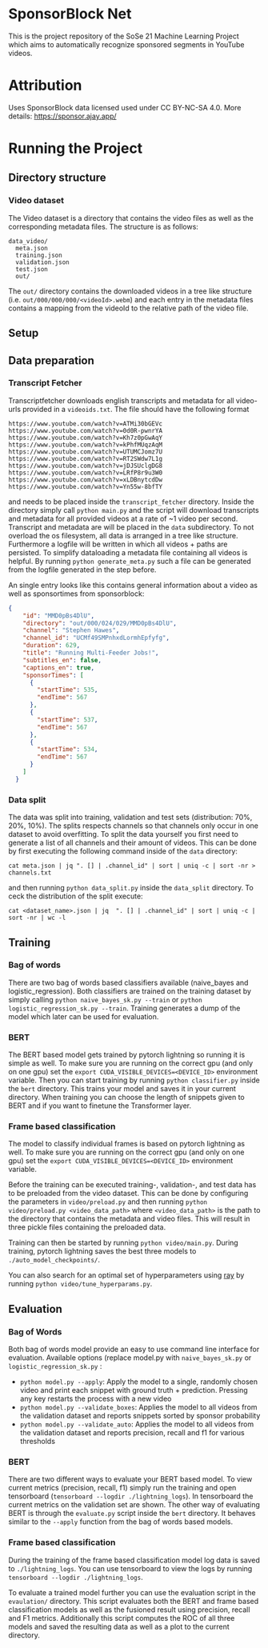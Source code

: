 # SponsorBlock Net
This is the project repository of the SoSe 21 Machine Learning Project which aims to automatically
recognize sponsored segments in YouTube videos.

# Attribution
Uses SponsorBlock data licensed used under CC BY-NC-SA 4.0. More details: https://sponsor.ajay.app/

# Running the Project
## Directory structure
### Video dataset
The Video dataset is a directory that contains the video files as well as the corresponding metadata files. The structure is as follows:
```
data_video/
  meta.json
  training.json
  validation.json
  test.json
  out/
```
The ```out/``` directory contains the downloaded videos in a tree like structure (i.e. ```out/000/000/000/<videoId>.webm```) and each entry in the metadata files contains a mapping from the videoId to the relative path of the video file.

## Setup
## Data preparation
### Transcript Fetcher
Transcriptfetcher downloads english transcripts and metadata for all video-urls provided in a ````videoids.txt````. The file should have 
the following format
```
https://www.youtube.com/watch?v=ATMi30bGEVc
https://www.youtube.com/watch?v=0d0R-pwnrYA
https://www.youtube.com/watch?v=Kh7z0pGwAqY
https://www.youtube.com/watch?v=kPhfMUqzAqM
https://www.youtube.com/watch?v=UTUMCJomz7U
https://www.youtube.com/watch?v=RT2SWdw7L1g
https://www.youtube.com/watch?v=jDJSUclgDG8
https://www.youtube.com/watch?v=LRfP8r9u3W0
https://www.youtube.com/watch?v=xLDBnytcdDw
https://www.youtube.com/watch?v=Yn55w-8bfTY
```
and needs to be placed inside the ````transcript_fetcher```` directory. Inside the directory simply call ```python main.py``` and the script will download transcripts and metadata for all provided videos at a rate of ~1 video per second. 
Transcript and metadata are will be placed in the ```data``` subdirectory. To not overload the os filesystem, all data is arranged in a tree like structure.
Furthermore a logfile will be written in which all videos + paths are persisted. To simplify dataloading a metadata file containing all videos is helpful. By running 
````python generate_meta.py```` such a file can be generated from the logfile generated in the step before.

An single entry looks like this contains general information about a video as well as sponsortimes from sponsorblock:
```json
{
    "id": "MMD0pBs4DlU",
    "directory": "out/000/024/029/MMD0pBs4DlU",
    "channel": "Stephen Hawes",
    "channel_id": "UCMf49SMPnhxdLormhEpfyfg",
    "duration": 629,
    "title": "Running Multi-Feeder Jobs!",
    "subtitles_en": false,
    "captions_en": true,
    "sponsorTimes": [
      {
        "startTime": 535,
        "endTime": 567
      },
      {
        "startTime": 537,
        "endTime": 567
      },
      {
        "startTime": 534,
        "endTime": 567
      }
    ]
  }
```

### Data split
The data was split into training, validation and test sets (distribution: 70%, 20%, 10%). The splits respects channels so that channels only occur in one dataset to avoid overfitting. 
To split the data yourself you first need to generate a list of all channels and their amount of videos. This can be done by first executing the following command inside of the ```data``` directory:

```cat meta.json | jq ". [] | .channel_id" | sort | uniq -c | sort -nr > channels.txt```

and then running ```python data_split.py``` inside the ```data_split``` directory. To ceck the distribution of the split execute:

```cat <dataset_name>.json | jq  ". [] | .channel_id" | sort | uniq -c | sort -nr | wc -l```

## Training
### Bag of words
There are two bag of words based classifiers available (naive_bayes and logistic_regression). Both classifiers are trained on the training dataset by simply calling 
```python naive_bayes_sk.py --train``` or ```python logistic_regression_sk.py --train```. Training generates a dump of the model which later can be used for evaluation. 

### BERT
The BERT based model gets trained by pytorch lightning so running it is simple as well. To make sure you are running on the correct gpu (and only on one gpu) set the ```export CUDA_VISIBLE_DEVICES=<DEVICE_ID>``` environment variable.
Then you can start training by running ```python classifier.py``` inside the ```bert``` directory. This trains your model and saves it in your current directory. When training you can choose the length of snippets given to BERT and if you want to finetune the Transformer layer.

### Frame based classification
The model to classify individual frames is based on pytorch lightning as well. To make sure you are running on the correct gpu (and only on one gpu) set the ```export CUDA_VISIBLE_DEVICES=<DEVICE_ID>``` environment variable.

Before the training can be executed training-, validation-, and test data has to be preloaded from the video dataset. This can be done by configuring the parameters in ```video/preload.py``` and then running ```python video/preload.py <video_data_path>``` where ```<video_data_path>``` is the path to the directory that contains the metadata and video files. This will result in three pickle files containing the preloaded data.

Training can then be started by running ```python video/main.py```. During training, pytorch lightning saves the best three models to ```./auto_model_checkpoints/```.

You can also search for an optimal set of hyperparameters using [ray](https://ray.io) by running ```python video/tune_hyperparams.py```.

## Evaluation

### Bag of Words
Both bag of words model provide an easy to use command line interface for evaluation. Available options (replace model.py with ```naive_bayes_sk.py``` or ```logistic_regression_sk.py``` :

- ```python model.py --apply```: Apply the model to a single, randomly chosen video and print each snippet with ground truth + prediction. Pressing any key restarts the process with a new video
- ```python model.py --validate_boxes```: Applies the model to all videos from the validation dataset and reports snippets sorted by sponsor probability
- ```python model.py --validate_auto```: Applies the model to all videos from the validation dataset and reports precision, recall and f1 for various thresholds

### BERT
There are two different ways to evaluate your BERT based model. To view current metrics (precision, recall, f1) simply run the training and open tensorboard (```tensorboard --logdir ./lightning_logs```). In tensorboard the current metrics on the validation set are shown.
The other way of evaluating BERT is through the ```evaluate.py``` script inside the ```bert``` directory. It behaves similar to the ```--apply``` function from the bag of words based models. 

### Frame based classification
During the training of the frame based classification model log data is saved to ```./lightning_logs```. You can use tensorboard to view the logs by running ```tensorboard --logdir ./lightning_logs```.

To evaluate a trained model further you can use the evaluation script in the ```evaulation/``` directory. This script evaluates both the BERT and frame based classification models as well as the fusioned result using precision, recall and F1 metrics. Additionally this script computes the ROC of all three models and saved the resulting data as well as a plot to the current directory. 